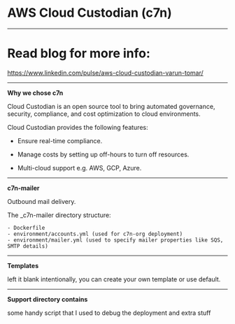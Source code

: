 # AWS Cloud Custodian (c7n)

---

# Read blog for more info:
https://www.linkedin.com/pulse/aws-cloud-custodian-varun-tomar/

---

**Why we chose c7n**

Cloud Custodian is an open source tool to bring automated governance, security, compliance, and cost optimization to cloud environments. 

Cloud Custodian provides the following features:

- Ensure real-time compliance.

- Manage costs by setting up off-hours to turn off resources.

- Multi-cloud support e.g. AWS, GCP, Azure.

---

**c7n-mailer**

Outbound mail delivery.

The _c7n-mailer directory structure:
```
- Dockerfile
- environment/accounts.yml (used for c7n-org deployment)
- environment/mailer.yml (used to specify mailer properties like SQS, SMTP details)
```

---

**Templates**

left it blank intentionally, you can create your own template or use default.

---

**Support directory contains**

some handy script that I used to debug the deployment and extra stuff
